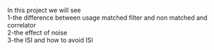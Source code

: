 In this project we will see      
1-the difference between usage matched filter and non matched and correlator    
2-the effect of noise      
3-the ISI and how to avoid ISI
